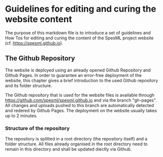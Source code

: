 # Guidelines for editing and curing the website content
The purpose of this markdown file is to introduce a set of guidelines and How Tos for editing and curing the content of the SpesML project website (cf. https://spesml.github.io). 

## The Github Repository
The website is deployed using an already opened Github Repository and Github Pages. In order to guarantee an error-free deployment of the website, this chapter gives a brief introduction to the used Github repository and its folder structure.  
  
The Github repository that is used for the website files is available through https://github.com/spesml/spesml.github.io and via the branch "gh-pages". All changes and uploads pushed to this branch are automatically detected and redered by Github Pages. The deployment on the website usually takes up to 2 minutes.

### Structure of the repository
The repository is splitted in a root directory (the repository itself) and a folder structure. All files already organised in the root directory need to remain in this directory and shall be updated diectly via Github.

